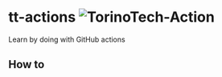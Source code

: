 # tt-actions ![TorinoTech-Action](https://github.com/TorinoTech/tt-actions/workflows/TorinoTech-Action/badge.svg?branch=master)
Learn by doing with GitHub actions

## How to 
